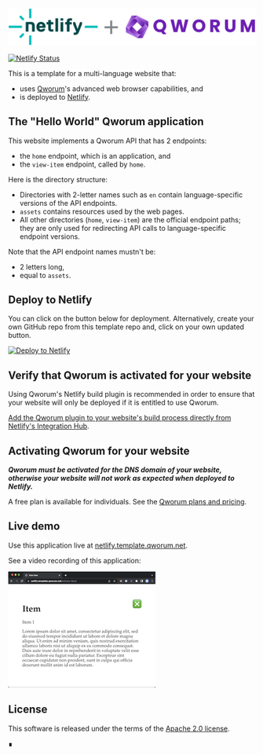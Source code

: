 [![Qworum's Netlify Build Plugin](Qworum-plus-Netlify.svg)](https://app.netlify.com/plugins/@qworum/netlify-plugin-qworum/install)

[![Netlify Status](https://api.netlify.com/api/v1/badges/9fd88c5c-345b-4c4b-8d05-a855c43e3bf2/deploy-status)](https://app.netlify.com/sites/qworum-template/deploys)

This is a template for a multi-language website that:

- uses [Qworum](https://qworum.net)'s advanced web browser capabilities, and
- is deployed to [Netlify](https://www.netlify.com).

## The "Hello World" Qworum application

This website implements a Qworum API that has 2 endpoints:

- the `home` endpoint, which is an application, and
- the `view-item` endpoint, called by `home`.

Here is the directory structure:

- Directories with 2-letter names such as `en` contain language-specific versions of the API endpoints.
- `assets` contains resources used by the web pages.
- All other directories (`home`, `view-item`) are the official endpoint paths; they are only used for redirecting API calls to language-specific endpoint versions.

Note that the API endpoint names mustn't be:

- 2 letters long,
- equal to `assets`.

## Deploy to Netlify

You can click on the button below for deployment. Alternatively, create your own GitHub repo from this template repo and, click on your own updated button.

[![Deploy to Netlify](https://www.netlify.com/img/deploy/button.svg)](https://app.netlify.com/start/deploy?repository=https://github.com/doga/qworum-netlify-template)

## Verify that Qworum is activated for your website

Using Qworum's Netlify build plugin is recommended in order to ensure that your website will only be deployed if it is entitled to use Qworum.

[Add the Qworum plugin to your website's build process directly from Netlify's Integration Hub](https://app.netlify.com/plugins/@qworum/netlify-plugin-qworum/install).

## Activating Qworum for your website

__*Qworum must be activated for the DNS domain of your website, otherwise your website will not work as expected when deployed to Netlify.*__

A free plan is available for individuals. See the [Qworum plans and pricing](https://qworum.net/en/plans/).

## Live demo

Use this application live at [netlify.template.qworum.net](https://netlify.template.qworum.net).

See a video recording of this application:

[![Screenshot](Screenshot.png)](https://youtube.com/shorts/JxmJ0n7FhYE?feature=share)

## License

This software is released under the terms of the [Apache 2.0 license](https://www.apache.org/licenses/LICENSE-2.0).

∎
